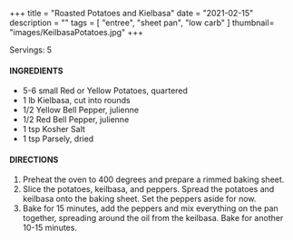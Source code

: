 +++
title = "Roasted Potatoes and Kielbasa"
date = "2021-02-15"
description = ""
tags = [
    "entree",
    "sheet pan",
    "low carb"
]
thumbnail= "images/KeilbasaPotatoes.jpg"
+++

Servings: 5 <!--more-->

#### INGREDIENTS 

* 5-6 small Red or Yellow Potatoes, quartered
* 1 lb Kielbasa, cut into rounds 
* 1/2 Yellow Bell Pepper, julienne 
* 1/2 Red Bell Pepper, julienne
* 1 tsp Kosher Salt
* 1 tsp Parsely, dried 

#### DIRECTIONS 

1. Preheat the oven to 400 degrees and prepare a rimmed baking sheet. 
2. Slice the potatoes, keilbasa, and peppers. Spread the potatoes and keilbasa onto the baking sheet. Set the peppers aside for now. 
3. Bake for 15 minutes, add the peppers and mix everything on the pan together, spreading around the oil from the keilbasa. Bake for another 10-15 minutes. 
